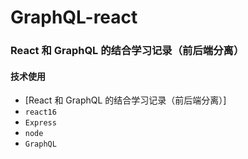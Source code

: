 # GraphQL-react

### React 和 GraphQL 的结合学习记录（前后端分离）

#### 技术使用
* [React 和 GraphQL 的结合学习记录（前后端分离）]
* ```react16```
* ```Express```
* ```node ```
* ```GraphQL```
